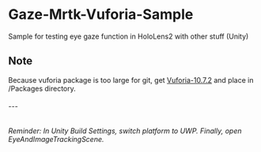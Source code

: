 # Gaze-Mrtk-Vuforia-Sample
Sample for testing eye gaze function in HoloLens2 with other stuff (Unity)

## Note
Because vuforia package is too large for git, get [Vuforia-10.7.2](https://www.dropbox.com/sh/k5pv9btk3b5amho/AACw_EzHn0N1oDrP05bOhmvea?dl=0) and place in /Packages directory.



###### ---

###### Reminder: In Unity Build Settings, switch platform to UWP. Finally, open EyeAndImageTrackingScene.